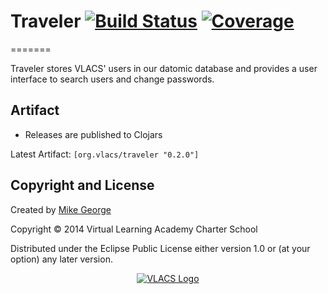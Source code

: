 # Traveler [![Build Status](http://img.shields.io/travis/vlacs/traveler/master.svg)](https://travis-ci.org/vlacs/traveler?branch=master) [![Coverage](http://img.shields.io/coveralls/vlacs/traveler/master.svg)](http://coveralls.io/r/vlacs/traveler)
=======

Traveler stores VLACS' users in our datomic database and provides a user interface to search users and change passwords.

## Artifact

* Releases are published to Clojars

Latest Artifact: ``` [org.vlacs/traveler "0.2.0"] ```


## Copyright and License

Created by [Mike George](http://mikegeorge.org)

Copyright © 2014 Virtual Learning Academy Charter School

Distributed under the Eclipse Public License either version 1.0 or (at
your option) any later version.

<p align="center"><a href="http://vlacs.org/" target="_blank"><img src="http://vlacs.org/images/VLACS_logo_no_dep_website.png" alt="VLACS Logo"/></a></p>
